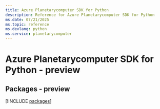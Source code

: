 ```yaml
---
title: Azure Planetarycomputer SDK for Python
description: Reference for Azure Planetarycomputer SDK for Python
ms.date: 07/21/2025
ms.topic: reference
ms.devlang: python
ms.service: planetarycomputer
---
```

# Azure Planetarycomputer SDK for Python - preview
## Packages - preview
[!INCLUDE [packages](planetarycomputer-index.md)]